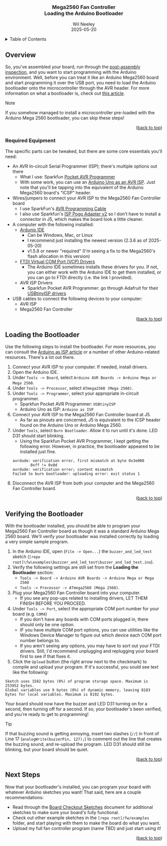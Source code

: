 <!-- Improved compatibility of back to top link: See: https://github.com/othneildrew/Best-README-Template/pull/73 -->
<a id="readme-top"></a>
<!--
*** Hey there, welcome to my README File. Here's a couple helpful resources for writing up files like this:
*** - VS Code is super hepful for previewing files like this (CTRL + Shift + V).
*** - Alternatively, Notepad++ has a few plugins (e.g. MarkdownViewer++) that can preview files. 
*** - GitHub documentation (good for the basics): https://docs.github.com/en/get-started/writing-on-github/getting-started-with-writing-and-formatting-on-github/basic-writing-and-formatting-syntax
*** - Best-README-Template (lets you do sophisticated things): https://github.com/othneildrew/Best-README-template/blob/main/README.md
-->

<!-- Logo and Title Section -->
<br />
<div align="center">
  <!-- <a><img src="./img/board_populated_circuitmaker_rendering.jpg" alt="Logo" width="400" height="500"></a> -->
  <h3 align="center"><strong>
    Mega2560 Fan Controller <br />    
    Loading the Arduino Bootloader
  </strong></h3>
  
  <p align="center">
    Wil Neeley
    <br />
    2025-05-20
  </p>
</div>


<!-- TABLE OF CONTENTS -->
<details>
  <summary>Table of Contents</summary>
  <ol>
    <li><a href="#overview">Overview</a>
      <ul>
        <li><a href="#required-equipment">Required Equipment</a></li>
      </ul>
    </li>
    <li><a href="#loading-the-bootloader">Loading the Bootloader</a></li>
    <li><a href="#verifying-the-bootloader">Verifying the Bootloader</a></li>
    <li><a href="#next-steps">Next Steps</a></li>
  </ol>
</details>



## Overview

So, you've assembled your board, run through the [post-assembly inspection](./hw_post_assembly_inspection.md), and you want to start programming with the Arduino environment. Well, before you can treat it like an Arduino Mega2560 board and start programming it over the USB port, you need to load the Arduino bootloader onto the microcontroller through the AVR header. For more information on what a bootloader is, check out [this article](https://docs.arduino.cc/retired/hacking/software/Bootloader/).

> [!NOTE]
>
> If you somehow managed to install a microcontroller pre-loaded with the Arduino Mega 2560 bootloader, you can skip these steps!

<p align="right">(<a href="#readme-top">back to top</a>)</p>

### Required Equipment

The specific parts can be tweaked, but there are some core essentials you'll need:

* An AVR In-circuit Serial Programmer (ISP); there's multiple options out there
    * What I use: Sparkfun [Pocket AVR Programmer](https://www.sparkfun.com/pocket-avr-programmer.html)
    * With some work, you can use an [Arduino Uno as an AVR ISP](https://docs.arduino.cc/built-in-examples/arduino-isp/ArduinoISP/). Just note that you'll be tapping into the equivalent of the Arduino Mega2560 board's "ICSP" header. 
* Wires/jumpers to connect your AVR ISP to the Mega2560 Fan Controller board
    * I use SparkFun's [AVR Programming Cable](https://www.sparkfun.com/avr-programming-cable.html)
    * I also use Sparkfun's [ISP Pogo Adapter v2](https://www.sparkfun.com/sparkfun-isp-pogo-adapter-v2.html) so I don't have to install a connector in J5, which makes the board look a little cleaner.
* A computer with the following installed: 
    * [Ardunio IDE](https://www.arduino.cc/en/software/)
        * Can be Windows, Mac, or Linux
        * I recommend just installing the newest version (2.3.6 as of 2025-05-20)
        * v1.5.8 or newer "required" (I'm seeing a fix to the Mega2560's flash allocation in this version)
    * [FTDI Virtual COM Port (VCP) Drivers](https://ftdichip.com/drivers/vcp-drivers/)
        * The Arduino IDE sometimes installs these drivers for you. If not, you can either work with the Arduino IDE to get them installed, or you can go to FTDI directly (i.e. the link I provided).
    * AVR ISP Drivers
        * Sparkfun Pocket AVR Programmer: go through Adafruit for their [USBtinyISP drivers](https://github.com/adafruit/Adafruit_Windows_Drivers/releases/tag/2.5.0.0)
* USB cables to connect the following devices to your computer: 
    * AVR ISP
    * Mega2560 Fan Controller

<p align="right">(<a href="#readme-top">back to top</a>)</p>


## Loading the Bootloader

Use the following steps to install the bootloader. For more resources, you can consult the [Arduino as ISP article](https://docs.arduino.cc/built-in-examples/arduino-isp/ArduinoISP/) or a number of other Arduino-related resources. There's a lot out there.

1. Connect your AVR ISP to your computer. If needed, install drivers.
2. Open the Arduino IDE. 
3. Under `Tools -> Board`, select `Arduino AVR Boards -> Arduino Mega or Mega 2560`.
4. Under `Tools -> Processor`, select `ATmega2560 (Mega 2560)`.
5. Under `Tools -> Programmer`, select your appropriate in-circuit programmer. 
    * Sparkfun Pocket AVR Programmer: `USBtinyISP`
    * Arduino Uno as ISP: `Arduino as ISP`
6. Connect your AVR ISP to the Mega2560 Fan Controller board at J5.
    * As far as pinouts are concerned, J5 is equivalent to the ICSP header found on the Arduino Uno or Arduino Mega 2560. 
7. Under `Tools`, select `Burn Bootloader`. Allow it to run until it's done. LED D31 should start blinking.
    * Using the Sparkfun Pocket AVR Programmer, I kept getting the following error. However, in practice, the bootloader appeared to be installed just fine.
    ```
    avrdude: verification error, first mismatch at byte 0x3e000
            0xff != 0x0d
    avrdude: verification error; content mismatch
    Failed to burn bootloader: uploading error: exit status 1
    ```
8. Disconnect the AVR ISP from both your computer and the Mega2560 Fan Controller board. 

<p align="right">(<a href="#readme-top">back to top</a>)</p>


## Verifying the Bootloader

With the bootloader installed, you should be able to program your Mega2560 Fan Controller board as though it was a standard Arduino Mega 2560 board. We'll verify your bootloader was installed correctly by loading a very simple sample program. 

1. In the Arduino IDE, open (`File -> Open...`) the `buzzer_and_led_test` sketch (`[repo root]\fw\examples\buzzzer_and_led_test\buzzer_and_led_test.ino`).
2. Verify the following settings are still set from the **Loading the Bootloader** section:
    * `Tools -> Board -> Arduino AVR Boards -> Arduino Mega or Mega 2560`
    * `Tools -> Processor -> ATmega2560 (Mega 2560)`.
3. Plug your Mega2560 Fan Controller board into your computer.
    * If you see any pop-ups related to installing drivers, LET THEM FINISH BEFORE YOU PROCEED. 
4. Under `Tools -> Port`, select the appropriate COM port number for your board (e.g. `COM4`)
    * If you don't have any boards with COM ports plugged in, there should only be one option.
    * IF you have multiple COM port options, you can use utilities like the Windows Device Manager to figure out which device each COM port number belongs to. 
    * If you aren't seeing any options, you may have to sort out your FTDI drivers. Still, I'd recommend unplugging and replugging your board first to see if that fixes it. 
5. Click the `Upload` button (the right arrow next to the checkmark) to compile and upload your program. If it's successful, you sould see text like the following: 
```
Sketch uses 1582 bytes (0%) of program storage space. Maximum is 253952 bytes.
Global variables use 9 bytes (0%) of dynamic memory, leaving 8183 bytes for local variables. Maximum is 8192 bytes.
```

Your board should now have the buzzer and LED D31 turning on for a second, then turning off for a second. If so, your bootloader's been verified, and you're ready to get to programming!

> [!TIP]
>
> If that buzzing sound is getting annoying, insert two slashes (`//`) in front of Line 17 (`analogWrite(buzzerPin, 127);`) to comment out the line that creates the buzzing sound, and re-upload the program. LED D31 should still be blinking, but your board should be quiet.

<p align="right">(<a href="#readme-top">back to top</a>)</p>


## Next Steps

Now that your bootloader's installed, you can program your board with whatever Arduino sketches you want! That said, here are a couple recommendations:
* Read through the [Board Checkout Sketches](./fw_board_checkout_sketches.md) document for additional sketches to make sure your board's fully functional. 
* Check out other example sketches in the `[repo root]/fw/examples` folder, and start playing with them to make the board do what you want.
* Upload my full fan controller program (name TBD) and just start using it!

<p align="right">(<a href="#readme-top">back to top</a>)</p>
